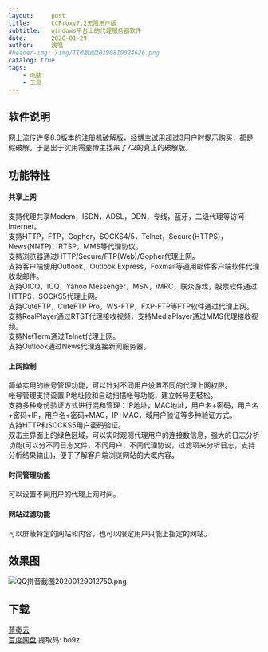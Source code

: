 ```yaml
---
layout:     post
title:      CCProxy7.2无限用户版
subtitle:   windows平台上的代理服务器软件
date:       2020-01-29
author:     浅唱
#header-img: /img/TIM截图20190810024626.png
catalog: true
tags:
    - 电脑
    - 工具
---
```

## 软件说明
网上流传许多8.0版本的注册机破解版，经博主试用超过3用户时提示购买，都是假破解。于是出于实用需要博主找来了7.2的真正的破解版。    

## 功能特性

#### 共享上网
支持代理共享Modem，ISDN，ADSL，DDN，专线，蓝牙，二级代理等访问Internet。    
支持HTTP，FTP，Gopher，SOCKS4/5，Telnet，Secure(HTTPS)，News(NNTP)，RTSP，MMS等代理协议。     
支持浏览器通过HTTP/Secure/FTP(Web)/Gopher代理上网。    
支持客户端使用Outlook，Outlook Express，Foxmail等通用邮件客户端软件代理收发邮件。     
支持OICQ，ICQ，Yahoo Messenger，MSN，iMRC，联众游戏，股票软件通过HTTPS，SOCKS5代理上网。    
支持CuteFTP，CuteFTP Pro，WS-FTP，FXP-FTP等FTP软件通过代理上网。    
支持RealPlayer通过RTST代理接收视频，支持MediaPlayer通过MMS代理接收视频。    
支持NetTerm通过Telnet代理上网。	    
支持Outlook通过News代理连接新闻服务器。       	
	
#### 上网控制
简单实用的帐号管理功能，可以针对不同用户设置不同的代理上网权限。    
帐号管理支持设置IP地址段和自动扫描帐号功能，建立帐号更轻松。    
支持多种身份验证方式进行混和管理：IP地址，MAC地址，用户名+密码，用户名+密码+IP，用户名+密码+MAC，IP+MAC，域用户验证等多种验证方式。    
支持HTTP和SOCKS5用户密码验证。    
双击主界面上的绿色区域，可以实时观测代理用户的连接数信息，强大的日志分析功能(可以分不同日志文件，不同用户，不同代理协议，过滤项来分析日志，支持分析结果输出)，便于了解客户端浏览网站的大概内容。          

#### 时间管理功能
可以设置不同用户的代理上网时间。    

#### 网站过滤功能
可以屏蔽特定的网站和内容，也可以限定用户只能上指定的网站。    

## 效果图
![QQ拼音截图20200129012750.png](https://cdn.jsdelivr.net/gh/qcnhy/img/QQ拼音截图20200129012750.png)    

## 下载 
[蓝奏云](https://www.lanzous.com/i8whzyb)    
[百度网盘](https://pan.baidu.com/s/1HOuLxGAaN_5sc-eH7mYDfQ) 提取码: bo9z        
  
      
